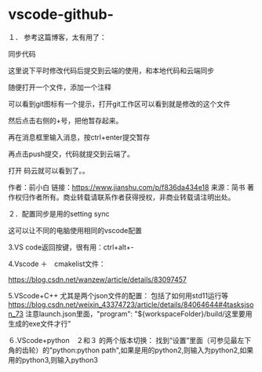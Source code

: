 # vscode-github-

１．
参考这篇博客，太有用了：　

同步代码

这里说下平时修改代码后提交到云端的使用，和本地代码和云端同步

随便打开一个文件，添加一个注释


可以看到git图标有一个提示，打开git工作区可以看到就是修改的这个文件


然后点击右侧的+号，把他暂存起来。

再在消息框里输入消息，按ctrl+enter提交暂存


再点击push提交，代码就提交到云端了。


打开 码云就可以看到了。。

作者：前小白
链接：https://www.jianshu.com/p/f836da434e18
来源：简书
著作权归作者所有。商业转载请联系作者获得授权，非商业转载请注明出处。

２．配置同步是用的setting sync

这可以让不同的电脑使用相同的vscode配置

3.VS code返回按键，很有用：ctrl+alt+-


4.Vscode ＋　cmakelist文件：

https://blog.csdn.net/wanzew/article/details/83097457



5.VScode+C++ 尤其是两个json文件的配置：
包括了如何用std11运行等
https://blog.csdn.net/weixin_43374723/article/details/84064644#4tasksjson_73
注意launch.json里面，"program": "${workspaceFolder}/build/这里要用生成的exe文件才行"

６.VScode+python　２和３ 的两个版本切换：
找到“设置”里面（可参见最左下角的齿轮）的"python:python path",如果是用的python2,则输入为python2,如果用的python3,则输入python3


